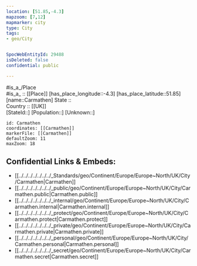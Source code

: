 ```yaml
---
location: [51.85,-4.3] 
mapzoom: [7,12] 
mapmarker: city 
type: City
tags:
- geo/City


SpocWebEntityId: 29488
isDeleted: false
confidential: public

---
```

#is_a_/Place  
#is_a_ :: [[Place]] 
[has_place_longitude::-4.3] 
[has_place_latitude::51.85] 
[name::Carmathen] 
State ::  
Country :: [[UK]]  
[StateId::] 
[Population::] 
[Unknown::] 


```leaflet
id: Carmathen
coordinates: [[Carmathen]] 
markerFile: [[Carmathen]] 
defaultZoom: 11 
maxZoom: 18
```


## Confidential Links & Embeds: 
- [[../../../../../../../_Standards/geo/Continent/Europe/Europe~North/UK/City/Carmathen|Carmathen]] 
- [[../../../../../../../_public/geo/Continent/Europe/Europe~North/UK/City/Carmathen.public|Carmathen.public]] 
- [[../../../../../../../_internal/geo/Continent/Europe/Europe~North/UK/City/Carmathen.internal|Carmathen.internal]] 
- [[../../../../../../../_protect/geo/Continent/Europe/Europe~North/UK/City/Carmathen.protect|Carmathen.protect]] 
- [[../../../../../../../_private/geo/Continent/Europe/Europe~North/UK/City/Carmathen.private|Carmathen.private]] 
- [[../../../../../../../_personal/geo/Continent/Europe/Europe~North/UK/City/Carmathen.personal|Carmathen.personal]] 
- [[../../../../../../../_secret/geo/Continent/Europe/Europe~North/UK/City/Carmathen.secret|Carmathen.secret]] 
